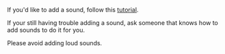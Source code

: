 If you'd like to add a sound, follow this [tutorial](https://github.com/Metastruct/garrysmod-chatsounds/blob/master/HOW%20TO%20ADD%20SOUNDS.txt).

If your still having trouble adding a sound, ask someone that knows how to add sounds to do it for you.

Please avoid adding loud sounds.
